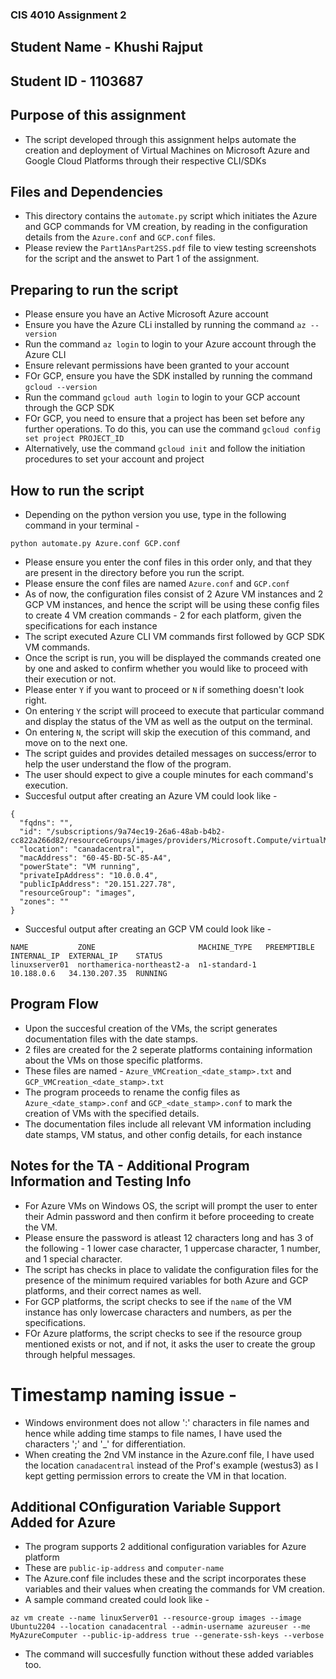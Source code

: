 ### CIS 4010 Assignment 2
## Student Name - Khushi Rajput
## Student ID - 1103687

## Purpose of this assignment
* The script developed through this assignment helps automate the creation and deployment of Virtual Machines on Microsoft Azure and Google Cloud Platforms through their respective CLI/SDKs

## Files and Dependencies 
* This directory contains the `automate.py` script which initiates the Azure and GCP commands for VM creation, by reading in the configuration details from the `Azure.conf` and `GCP.conf` files. 
* Please review the `Part1AnsPart2SS.pdf` file to view testing screenshots for the script and the answet to Part 1 of the assignment.

## Preparing to run the script
* Please ensure you have an Active Microsoft Azure account
* Ensure you have the Azure CLi installed by running the command `az --version`
* Run the command `az login` to login to your Azure account through the Azure CLI
* Ensure relevant permissions have been granted to your account
* FOr GCP, ensure you have the SDK installed by running the command `gcloud --version`
* Run the command `gcloud auth login` to login to your GCP account through the GCP SDK
* FOr GCP, you need to ensure that a project has been set before any further operations. To do this, you can use the command `gcloud config set project PROJECT_ID`
* Alternatively, use the command `gcloud init` and follow the initiation procedures to set your account and project


## How to run the script
* Depending on the python version you use, type in the following command in your terminal - 
```
python automate.py Azure.conf GCP.conf
```
* Please ensure you enter the conf files in this order only, and that they are present in the directory before you run the script.
* Please ensure the conf files are named `Azure.conf` and `GCP.conf`
* As of now, the configuration files consist of 2 Azure VM instances and 2 GCP VM instances, and hence the script will be using these config files to create 4 VM creation commands - 2 for each platform, given the specifications for each instance
* The script executed Azure CLI VM commands first followed by GCP SDK VM commands. 
* Once the script is run, you will be displayed the commands created one by one and asked to confirm whether you would like to proceed with their execution or not. 
* Please enter `Y` if you want to proceed or `N` if something doesn't look right. 
* On entering `Y` the script will proceed to execute that particular command and display the status of the VM as well as the output on the terminal. 
* On entering `N`, the script will skip the execution of this command, and move on to the next one. 
* The script guides and provides detailed messages on success/error to help the user understand the flow of the program. 
* The user should expect to give a couple minutes for each command's execution.
* Succesful output after creating an Azure VM could look like - 

```
{
  "fqdns": "",
  "id": "/subscriptions/9a74ec19-26a6-48ab-b4b2-cc822a266d82/resourceGroups/images/providers/Microsoft.Compute/virtualMachines/linuxServer01",
  "location": "canadacentral",
  "macAddress": "60-45-BD-5C-85-A4",
  "powerState": "VM running",
  "privateIpAddress": "10.0.0.4",
  "publicIpAddress": "20.151.227.78",
  "resourceGroup": "images",
  "zones": ""
}
```
* Succesful output after creating an GCP VM could look like - 
```
NAME           ZONE                       MACHINE_TYPE   PREEMPTIBLE  INTERNAL_IP  EXTERNAL_IP    STATUS 
linuxserver01  northamerica-northeast2-a  n1-standard-1               10.188.0.6   34.130.207.35  RUNNING
```

## Program Flow
* Upon the succesful creation of the VMs, the script generates documentation files with the date stamps.
* 2 files are created for the 2 seperate platforms containing information about the VMs on those specific platforms.
* These files are named - `Azure_VMCreation_<date_stamp>.txt` and `GCP_VMCreation_<date_stamp>.txt`
* The program proceeds to rename the config files as `Azure_<date_stamp>.conf` and `GCP_<date_stamp>.conf` to mark the creation of VMs with the specified details. 
* The documentation files include all relevant VM information including date stamps, VM status, and other config details, for each instance 


## Notes for the TA - Additional Program Information and Testing Info
* For Azure VMs on Windows OS, the script will prompt the user to enter their Admin password and then confirm it before proceeding to create the VM.
* Please ensure the password is atleast 12 characters long and has 3 of the following - 1 lower case character, 1 uppercase character, 1 number, and 1 special character.
* The script has checks in place to validate the configuration files for the presence of the minimum required variables for both Azure and GCP platforms, and their correct names as well. 
* For GCP platforms, the script checks to see if the `name` of the VM instance has only lowercase characters and numbers, as per the specifications.  
* FOr Azure platforms, the script checks to see if the resource group mentioned exists or not, and if not, it asks the user to create the group through helpful messages.  
# Timestamp naming issue - 
* Windows environment does not allow ':' characters in file names and hence while adding time stamps to file names, I have used the characters ';' and '_' for differentiation. 
* When creating the 2nd VM instance in the Azure.conf file, I have used the location `canadacentral` instead of the Prof's example (westus3) as I kept getting permission errors to create the VM in that location. 


## Additional COnfiguration Variable Support Added for Azure 
* The program supports 2 additional configuration variables for Azure platform
* These are `public-ip-address` and `computer-name`
* The Azure.conf file includes these and the script incorporates these variables and their values when creating the commands for VM creation. 
* A sample command created could look like - 
```
az vm create --name linuxServer01 --resource-group images --image Ubuntu2204 --location canadacentral --admin-username azureuser --me MyAzureComputer --public-ip-address true --generate-ssh-keys --verbose 
```
* The command will succesfully function without these added variables too. 